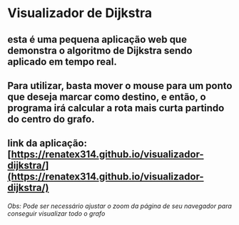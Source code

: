 # Visualizador de Dijkstra

## esta é uma pequena aplicação web que demonstra o algoritmo de Dijkstra sendo aplicado em tempo real.

## Para utilizar, basta mover o mouse para um ponto que deseja marcar como destino, e então, o programa irá calcular a rota mais curta partindo do centro do grafo.

## link da aplicação: [https://renatex314.github.io/visualizador-dijkstra/](https://renatex314.github.io/visualizador-dijkstra/)

###### Obs: Pode ser necessário ajustar o zoom da página de seu navegador para conseguir visualizar todo o grafo
